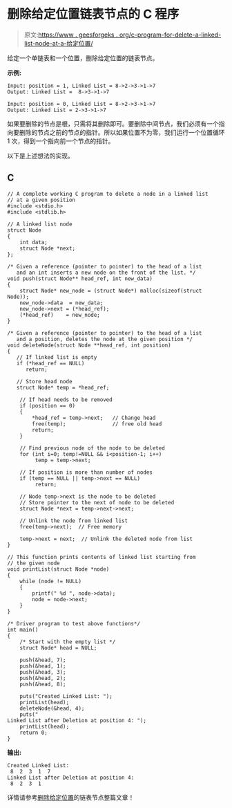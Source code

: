 # 删除给定位置链表节点的 C 程序

> 原文:[https://www . geesforgeks . org/c-program-for-delete-a-linked-list-node-at-a-给定位置/](https://www.geeksforgeeks.org/c-program-for-delete-a-linked-list-node-at-a-given-position/)

给定一个单链表和一个位置，删除给定位置的链表节点。

**示例:**

```
Input: position = 1, Linked List = 8->2->3->1->7
Output: Linked List =  8->3->1->7

Input: position = 0, Linked List = 8->2->3->1->7
Output: Linked List = 2->3->1->7
```

如果要删除的节点是根，只需将其删除即可。要删除中间节点，我们必须有一个指向要删除的节点之前的节点的指针。所以如果位置不为零，我们运行一个位置循环 1 次，得到一个指向前一个节点的指针。

以下是上述想法的实现。

## C

```
// A complete working C program to delete a node in a linked list
// at a given position
#include <stdio.h>
#include <stdlib.h>

// A linked list node
struct Node
{
    int data;
    struct Node *next;
};

/* Given a reference (pointer to pointer) to the head of a list
   and an int inserts a new node on the front of the list. */
void push(struct Node** head_ref, int new_data)
{
    struct Node* new_node = (struct Node*) malloc(sizeof(struct Node));
    new_node->data  = new_data;
    new_node->next = (*head_ref);
    (*head_ref)    = new_node;
}

/* Given a reference (pointer to pointer) to the head of a list
   and a position, deletes the node at the given position */
void deleteNode(struct Node **head_ref, int position)
{
   // If linked list is empty
   if (*head_ref == NULL)
      return;

   // Store head node
   struct Node* temp = *head_ref;

    // If head needs to be removed
    if (position == 0)
    {
        *head_ref = temp->next;   // Change head
        free(temp);               // free old head
        return;
    }

    // Find previous node of the node to be deleted
    for (int i=0; temp!=NULL && i<position-1; i++)
         temp = temp->next;

    // If position is more than number of nodes
    if (temp == NULL || temp->next == NULL)
         return;

    // Node temp->next is the node to be deleted
    // Store pointer to the next of node to be deleted
    struct Node *next = temp->next->next;

    // Unlink the node from linked list
    free(temp->next);  // Free memory

    temp->next = next;  // Unlink the deleted node from list
}

// This function prints contents of linked list starting from
// the given node
void printList(struct Node *node)
{
    while (node != NULL)
    {
        printf(" %d ", node->data);
        node = node->next;
    }
}

/* Driver program to test above functions*/
int main()
{
    /* Start with the empty list */
    struct Node* head = NULL;

    push(&head, 7);
    push(&head, 1);
    push(&head, 3);
    push(&head, 2);
    push(&head, 8);

    puts("Created Linked List: ");
    printList(head);
    deleteNode(&head, 4);
    puts("
Linked List after Deletion at position 4: ");
    printList(head);
    return 0;
}
```

**输出:**

```
Created Linked List: 
 8  2  3  1  7 
Linked List after Deletion at position 4: 
 8  2  3  1 
```

详情请参考[删除给定位置](https://www.geeksforgeeks.org/delete-a-linked-list-node-at-a-given-position/)的链表节点整篇文章！